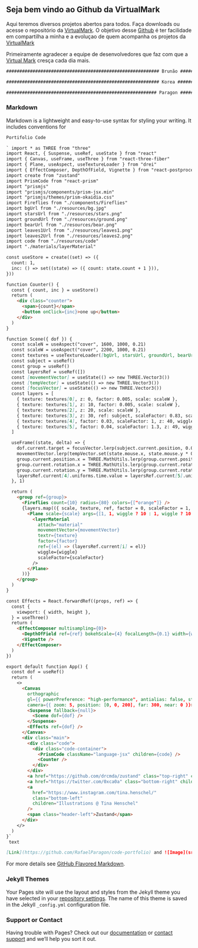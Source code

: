 ## Seja bem vindo ao Github da VirtualMark 

Aqui teremos diversos projetos abertos para todos. Faça downloads ou acesse o repositório da [VirtualMark](https://github.com/RafaelParagon/). O objetivo desse [Github](https://github.com/) é ter facilidade em compartilha a minha e a evoluçao de quem acompanha os projetos da [VirtualMark](https://www.virtualmark.com.br)

Primeiramente agradecer a equipe de desenvolvedores que faz com que a [Virtual Mark](https://www.virtualmark.com.br) cresça cada dia mais.
```markdown
########################################################## Brunão ##########################################################
```
```markdown
########################################################## Korea ###########################################################
```
```markdown
######################################################### Paragon ##########################################################
```

### Markdown

Markdown is a lightweight and easy-to-use syntax for styling your writing. It includes conventions for

```markdown
Portifolio Code

` import * as THREE from "three"
import React, { Suspense, useRef, useState } from "react"
import { Canvas, useFrame, useThree } from "react-three-fiber"
import { Plane, useAspect, useTextureLoader } from "drei"
import { EffectComposer, DepthOfField, Vignette } from "react-postprocessing"
import create from "zustand"
import PrismCode from "react-prism"
import "prismjs"
import "prismjs/components/prism-jsx.min"
import "prismjs/themes/prism-okaidia.css"
import Fireflies from "./components/Fireflies"
import bgUrl from "./resources/bg.jpg"
import starsUrl from "./resources/stars.png"
import groundUrl from "./resources/ground.png"
import bearUrl from "./resources/bear.png"
import leaves1Url from "./resources/leaves1.png"
import leaves2Url from "./resources/leaves2.png"
import code from "./resources/code"
import "./materials/layerMaterial"

const useStore = create((set) => ({
  count: 1,
  inc: () => set((state) => ({ count: state.count + 1 })),
}))

function Counter() {
  const { count, inc } = useStore()
  return (
    <div class="counter">
      <span>{count}</span>
      <button onClick={inc}>one up</button>
    </div>
  )
}

function Scene({ dof }) {
  const scaleN = useAspect("cover", 1600, 1000, 0.21)
  const scaleW = useAspect("cover", 2200, 1000, 0.21)
  const textures = useTextureLoader([bgUrl, starsUrl, groundUrl, bearUrl, leaves1Url, leaves2Url])
  const subject = useRef()
  const group = useRef()
  const layersRef = useRef([])
  const [movementVector] = useState(() => new THREE.Vector3())
  const [tempVector] = useState(() => new THREE.Vector3())
  const [focusVector] = useState(() => new THREE.Vector3())
  const layers = [
    { texture: textures[0], z: 0, factor: 0.005, scale: scaleW },
    { texture: textures[1], z: 10, factor: 0.005, scale: scaleW },
    { texture: textures[2], z: 20, scale: scaleW },
    { texture: textures[3], z: 30, ref: subject, scaleFactor: 0.83, scale: scaleN },
    { texture: textures[4], factor: 0.03, scaleFactor: 1, z: 40, wiggle: 0.24, scale: scaleW },
    { texture: textures[5], factor: 0.04, scaleFactor: 1.3, z: 49, wiggle: 0.3, scale: scaleW },
  ]

  useFrame((state, delta) => {
    dof.current.target = focusVector.lerp(subject.current.position, 0.05)
    movementVector.lerp(tempVector.set(state.mouse.x, state.mouse.y * 0.2, 0), 0.2)
    group.current.position.x = THREE.MathUtils.lerp(group.current.position.x, state.mouse.x * 20, 0.2)
    group.current.rotation.x = THREE.MathUtils.lerp(group.current.rotation.x, state.mouse.y / 10, 0.2)
    group.current.rotation.y = THREE.MathUtils.lerp(group.current.rotation.y, -state.mouse.x / 2, 0.2)
    layersRef.current[4].uniforms.time.value = layersRef.current[5].uniforms.time.value += delta
  }, 1)

  return (
    <group ref={group}>
      <Fireflies count={10} radius={80} colors={["orange"]} />
      {layers.map(({ scale, texture, ref, factor = 0, scaleFactor = 1, wiggle = 0, z }, i) => (
        <Plane scale={scale} args={[1, 1, wiggle ? 10 : 1, wiggle ? 10 : 1]} position-z={z} key={i} ref={ref}>
          <layerMaterial
            attach="material"
            movementVector={movementVector}
            textr={texture}
            factor={factor}
            ref={(el) => (layersRef.current[i] = el)}
            wiggle={wiggle}
            scaleFactor={scaleFactor}
          />
        </Plane>
      ))}
    </group>
  )
}

const Effects = React.forwardRef((props, ref) => {
  const {
    viewport: { width, height },
  } = useThree()
  return (
    <EffectComposer multisampling={0}>
      <DepthOfField ref={ref} bokehScale={4} focalLength={0.1} width={width / 2} height={height / 2} />
      <Vignette />
    </EffectComposer>
  )
})

export default function App() {
  const dof = useRef()
  return (
    <>
      <Canvas
        orthographic
        gl={{ powerPreference: "high-performance", antialias: false, stencil: false, alpha: false, depth: false }}
        camera={{ zoom: 5, position: [0, 0, 200], far: 300, near: 0 }}>
        <Suspense fallback={null}>
          <Scene dof={dof} />
        </Suspense>
        <Effects ref={dof} />
      </Canvas>
      <div class="main">
        <div class="code">
          <div class="code-container">
            <PrismCode className="language-jsx" children={code} />
            <Counter />
          </div>
        </div>
        <a href="https://github.com/drcmda/zustand" class="top-right" children="Github" />
        <a href="https://twitter.com/0xca0a" class="bottom-right" children="Twitter" />
        <a
          href="https://www.instagram.com/tina.henschel/"
          class="bottom-left"
          children="Illustrations @ Tina Henschel"
        />
        <span class="header-left">Zustand</span>
      </div>
    </>
  )
}`
 text

[Link](https://github.com/RafaelParagon/code-portfolio) and ![Image](src)
```

For more details see [GitHub Flavored Markdown](https://guides.github.com/features/mastering-markdown/).

### Jekyll Themes

Your Pages site will use the layout and styles from the Jekyll theme you have selected in your [repository settings](https://github.com/RafaelParagon/code-portfolio/settings/pages). The name of this theme is saved in the Jekyll `_config.yml` configuration file.

### Support or Contact

Having trouble with Pages? Check out our [documentation](https://docs.github.com/categories/github-pages-basics/) or [contact support](https://support.github.com/contact) and we’ll help you sort it out.
